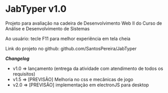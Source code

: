 # JabTyper v1.0

Projeto para avaliação na cadeira de Desenvolvimento Web II do Curso de Análise e Desenvolvimento de Sistemas

Ao usuário: tecle F11 para melhor experiência em tela cheia

Link do projeto no github: github.com/SantosPereira/JabTyper

***Changelog***

* v1.0 => lançamento (entrega da atividade com atendimento de todos os requisitos)
* v1.5 => [PREVISÃO] Melhoria no css e mecânicas de jogo
* v2.0 => [PREVISÃO] implementação em electronJS para desktop
